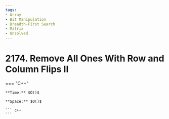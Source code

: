 ```yaml
---
tags:
- Array
- Bit Manipulation
- Breadth-First Search
- Matrix
- Unsolved
---
```



# 2174. Remove All Ones With Row and Column Flips II

=== "C++"

    **Time:** $O()$

    **Space:** $O()$

    ``` c++
    ```